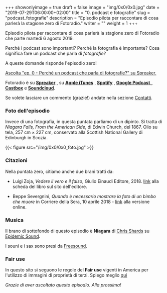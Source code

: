 +++
showonlyimage = true
draft = false
image = "img/0x0/0x0.jpg"
date = "2019-07-29T06:00:00+02:00"
title = "0. podcast e fotografie"
slug = "podcast_fotografie"
description = "Episodio pilota per raccontare di cosa parlerà la stagione zero di Fotoradio."
writer = ""
weight = 1
+++

Episodio pilota per raccontare di cosa parlerà la stagione zero di Fotoradio che parte martedi 6 agosto 2019.
<!--more-->

Perché i podcast sono importanti? Perché la fotografia è importante? Cosa significa fare un podcast che parla di _fotografie_?

A queste domande risponde l'episodio zero!

<a class="spreaker-player" href="https://www.spreaker.com/episode/18656129" data-resource="episode_id=18656129" data-width="100%" data-height="200px" data-theme="light" data-playlist="false" data-playlist-continuous="false" data-autoplay="false" data-live-autoplay="false" data-chapters-image="true" data-episode-image-position="right" data-hide-logo="false" data-hide-likes="false" data-hide-comments="false" data-hide-sharing="false" data-hide-download="true">Ascolta "ep. 0 - Perché un podcast che parla di fotografie?" su Spreaker.</a>

Fotoradio è su <a href="https://www.spreaker.com/show/fotoradio-un-podcast-sulle-fotografie">**Spreaker**</a>
, su <a href="https://podcasts.apple.com/it/podcast/fotoradio-un-podcast-sulle-fotografie/id1473090985">**Apple iTunes**</a>
, <a href="https://open.spotify.com/show/3dzBBFOJD2gaz2pRdhlzYh">**Spotify**</a>
, <a href="https://www.google.com/podcasts?feed=aHR0cHM6Ly93d3cuc3ByZWFrZXIuY29tL3Nob3cvMzYwNzI4OS9lcGlzb2Rlcy9mZWVk">**Google Podcast**
, <a href="https://castbox.fm/channel/Fotoradio-un-podcast-sulle-fotografie-id2203635?country=it">**Castbox**</a>
e <a href="https://soundcloud.com/user-153455998">**Soundcloud**</a>.

Se volete lasciare un commento (grazie!) andate nella sezione <a href="/contact">Contatti</a>.





### Foto dell'episodio
Invece di una fotografia, in questa puntata parliamo di un dipinto. Si tratta di _Niagara Falls, From the American Side_,  di Edwin Church, del 1867. Olio su tela, 257 cm × 227 cm, conservato alla Scottish National Gallery di Edinburgh in Scozia.

{{< figure src="/img/0x0/0x0_foto.jpg" >}}




### Citazioni
Nella puntata zero, citiamo anche due brani tratti da:

- Luigi Zoja, *Vedere il vero e il falso*, Giulio Einaudi Editore, 2018. <a target="blank" href="https://www.einaudi.it/catalogo-libri/problemi-contemporanei/vedere-il-vero-e-il-falso-luigi-zoja-9788806232788/">link</a> alla scheda del libro sul sito dell'editore.

- Beppe Severgnini, *Quando è necessario mostrare la foto di un bimbo che muore* in Corriere della Sera, 10 aprile 2018 -
<a target="blank" href="https://www.corriere.it/esteri/18_aprile_10/siria-mostrare-foto-un-bimbo-che-muore-b4fd6eca-3c2f-11e8-b32d-1ffee392ceeb.shtml">link</a>
alla versione online.




### Musica
Il brano di sottofondo di questo episodio è **Niagara** di <a target="blank" href="https://www.epidemicsound.com/search/?term=Chris%20Shards">Chris Shards</a> su <a target="blank" href="https://www.epidemicsound.com/">Epidemic Sound</a>.

I souni e i sax sono presi da <a target="blank" href="https://freesound.org">Freesound</a>.


<!--
### Errata corrige
-->


### Fair use
In questo sito si seguono le regole del **Fair use** vigenti in America per l'utilizzo di immagini di proprietà di terzi. Spiego meglio <a href="/static_page/fair_use/">qui</a>



_Grazie di aver ascoltato questo episodio. Alla prossima!_
